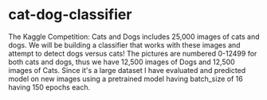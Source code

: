 # cat-dog-classifier

The Kaggle Competition: Cats and Dogs includes 25,000 images of cats and dogs. 
We will be building a classifier that works with these images and attempt to detect dogs versus cats!
The pictures are numbered 0-12499 for both cats and dogs, thus we have 12,500 images of Dogs and 12,500 images of Cats.
Since it's a large dataset I have evaluated and predicted model on new images using a pretrained model having batch_size of 16 having 150 epochs each.


